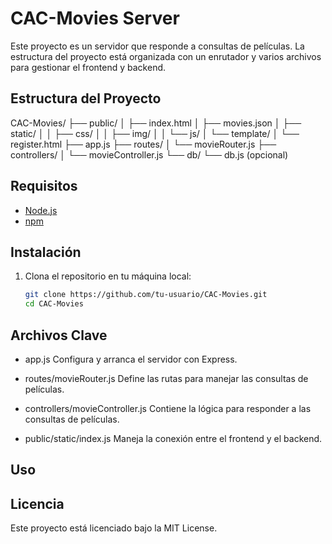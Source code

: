 # CAC-Movies Server

Este proyecto es un servidor que responde a consultas de películas. La estructura del proyecto está organizada con un enrutador y varios archivos para gestionar el frontend y backend.

## Estructura del Proyecto

CAC-Movies/
├── public/
│ ├── index.html
│ ├── movies.json
│ ├── static/
│ │ ├── css/
│ │ ├── img/
│ │ └── js/
│ └── template/
│ └── register.html
├── app.js
├── routes/
│ └── movieRouter.js
├── controllers/
│ └── movieController.js
└── db/
└── db.js (opcional)


## Requisitos

- [Node.js](https://nodejs.org/)
- [npm](https://www.npmjs.com/)

## Instalación

1. Clona el repositorio en tu máquina local:

   ```bash
   git clone https://github.com/tu-usuario/CAC-Movies.git
   cd CAC-Movies


## Archivos Clave
- app.js
Configura y arranca el servidor con Express.

- routes/movieRouter.js
Define las rutas para manejar las consultas de películas.

- controllers/movieController.js
Contiene la lógica para responder a las consultas de películas.

- public/static/index.js
Maneja la conexión entre el frontend y el backend.

## Uso

## Licencia
Este proyecto está licenciado bajo la MIT License.